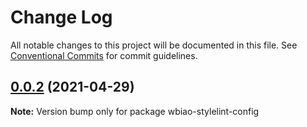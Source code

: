 # Change Log

All notable changes to this project will be documented in this file.
See [Conventional Commits](https://conventionalcommits.org) for commit guidelines.

## [0.0.2](https://github.com/hopkinson/wbiao-fe/compare/v0.0.1...v0.0.2) (2021-04-29)

**Note:** Version bump only for package wbiao-stylelint-config
